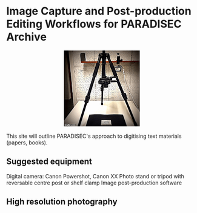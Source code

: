 # Image Capture and Post-production Editing Workflows for PARADISEC Archive

<p align="center">
  <img width="200" src="images/tripod.GIF">
</p>

This site will outline PARADISEC's approach to digitising text materials (papers, books). 

## Suggested equipment
Digital camera: Canon Powershot, Canon XX
Photo stand or tripod with reversable centre post or shelf clamp 
Image post-production software

## High resolution photography

